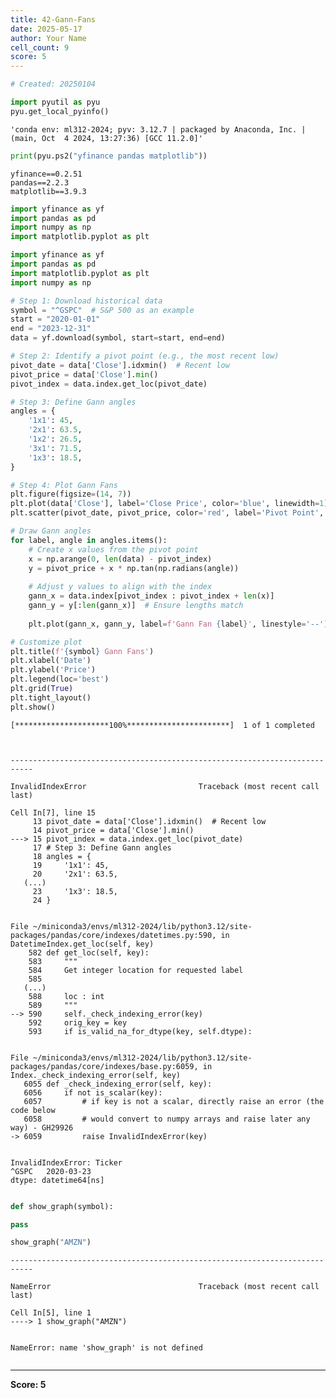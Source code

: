 ```yaml
---
title: 42-Gann-Fans
date: 2025-05-17
author: Your Name
cell_count: 9
score: 5
---
```


```python
# Created: 20250104
```


```python
import pyutil as pyu
pyu.get_local_pyinfo()
```




    'conda env: ml312-2024; pyv: 3.12.7 | packaged by Anaconda, Inc. | (main, Oct  4 2024, 13:27:36) [GCC 11.2.0]'




```python
print(pyu.ps2("yfinance pandas matplotlib"))
```

    yfinance==0.2.51
    pandas==2.2.3
    matplotlib==3.9.3
    



```python
import yfinance as yf
import pandas as pd
import numpy as np
import matplotlib.pyplot as plt
```


```python
import yfinance as yf
import pandas as pd
import matplotlib.pyplot as plt
import numpy as np

# Step 1: Download historical data
symbol = "^GSPC"  # S&P 500 as an example
start = "2020-01-01"
end = "2023-12-31"
data = yf.download(symbol, start=start, end=end)

# Step 2: Identify a pivot point (e.g., the most recent low)
pivot_date = data['Close'].idxmin()  # Recent low
pivot_price = data['Close'].min()
pivot_index = data.index.get_loc(pivot_date)

# Step 3: Define Gann angles
angles = {
    '1x1': 45,
    '2x1': 63.5,
    '1x2': 26.5,
    '3x1': 71.5,
    '1x3': 18.5,
}

# Step 4: Plot Gann Fans
plt.figure(figsize=(14, 7))
plt.plot(data['Close'], label='Close Price', color='blue', linewidth=1)
plt.scatter(pivot_date, pivot_price, color='red', label='Pivot Point', zorder=3)

# Draw Gann angles
for label, angle in angles.items():
    # Create x values from the pivot point
    x = np.arange(0, len(data) - pivot_index)
    y = pivot_price + x * np.tan(np.radians(angle))
    
    # Adjust y values to align with the index
    gann_x = data.index[pivot_index : pivot_index + len(x)]
    gann_y = y[:len(gann_x)]  # Ensure lengths match
    
    plt.plot(gann_x, gann_y, label=f'Gann Fan {label}', linestyle='--')

# Customize plot
plt.title(f'{symbol} Gann Fans')
plt.xlabel('Date')
plt.ylabel('Price')
plt.legend(loc='best')
plt.grid(True)
plt.tight_layout()
plt.show()
```

    [*********************100%***********************]  1 of 1 completed



    ---------------------------------------------------------------------------

    InvalidIndexError                         Traceback (most recent call last)

    Cell In[7], line 15
         13 pivot_date = data['Close'].idxmin()  # Recent low
         14 pivot_price = data['Close'].min()
    ---> 15 pivot_index = data.index.get_loc(pivot_date)
         17 # Step 3: Define Gann angles
         18 angles = {
         19     '1x1': 45,
         20     '2x1': 63.5,
       (...)
         23     '1x3': 18.5,
         24 }


    File ~/miniconda3/envs/ml312-2024/lib/python3.12/site-packages/pandas/core/indexes/datetimes.py:590, in DatetimeIndex.get_loc(self, key)
        582 def get_loc(self, key):
        583     """
        584     Get integer location for requested label
        585 
       (...)
        588     loc : int
        589     """
    --> 590     self._check_indexing_error(key)
        592     orig_key = key
        593     if is_valid_na_for_dtype(key, self.dtype):


    File ~/miniconda3/envs/ml312-2024/lib/python3.12/site-packages/pandas/core/indexes/base.py:6059, in Index._check_indexing_error(self, key)
       6055 def _check_indexing_error(self, key):
       6056     if not is_scalar(key):
       6057         # if key is not a scalar, directly raise an error (the code below
       6058         # would convert to numpy arrays and raise later any way) - GH29926
    -> 6059         raise InvalidIndexError(key)


    InvalidIndexError: Ticker
    ^GSPC   2020-03-23
    dtype: datetime64[ns]



```python

```


```python
def show_graph(symbol):

pass
```


```python
show_graph("AMZN")
```


    ---------------------------------------------------------------------------

    NameError                                 Traceback (most recent call last)

    Cell In[5], line 1
    ----> 1 show_graph("AMZN")


    NameError: name 'show_graph' is not defined



```python

```


---
**Score: 5**